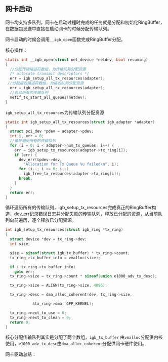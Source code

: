 ## 网卡启动

网卡均支持多队列，网卡在启动过程时完成的任务就是分配和初始化RingBuffer，在数据包发送中直接在启动网卡的时候分配传输队列。

网卡启动的时候会调用`__igb_open`函数完成RingBuffer分配。

核心操作：

```c
static int __igb_open(struct net_device *netdev, bool resuming)
{
  //分配传输描述符数组，为传输队列分配资源
  /* allocate transmit descriptors */
  err = igb_setup_all_tx_resources(adapter);
 //分配接收描述符数组，为接收队列分配资源
  err = igb_setup_all_rx_resources(adapter);
  //启动所有的传输队列
  netif_tx_start_all_queues(netdev);
}
```

`igb_setup_all_tx_resources`为传输队列分配资源

```c
static int igb_setup_all_tx_resources(struct igb_adapter *adapter)
{
  struct pci_dev *pdev = adapter->pdev;
  int i, err = 0;
  //循环遍历所有的传输队列
  for (i = 0; i < adapter->num_tx_queues; i++) {
​    err = igb_setup_tx_resources(adapter->tx_ring[i]);
​    if (err) {
​      dev_err(&pdev->dev,
​        "Allocation for Tx Queue %u failed\n", i);
​      for (i--; i >= 0; i--)
​        igb_free_tx_resources(adapter->tx_ring[i]);
​      break;
​    }
  }
  return err;
}
```

循环遍历所有的传输队列，igb_setup_tx_resources完成真正的RingBuffer构造，dev_err记录错误日志并分配失败的传输队列，释放已分配的资源，从当前队列向前遍历，逐个释放已分配资源。

```c
int igb_setup_tx_resources(struct igb_ring *tx_ring)
{
  struct device *dev = tx_ring->dev;
  int size;

  size = sizeof(struct igb_tx_buffer) * tx_ring->count;
  tx_ring->tx_buffer_info = vmalloc(size);

  if (!tx_ring->tx_buffer_info)
​    goto err;
  tx_ring->size = tx_ring->count * sizeof(union e1000_adv_tx_desc);

  tx_ring->size = ALIGN(tx_ring->size, 4096);

  tx_ring->desc = dma_alloc_coherent(dev, tx_ring->size,

​            &tx_ring->dma, GFP_KERNEL);

  tx_ring->next_to_use = 0;
  tx_ring->next_to_clean = 0;
  return 0;
}
```

核心分配传输队列其实是分配了两个数组，`igb_tx_buffer` 由`vmalloc`分配供内核使用，`e1000_adv_tx_desc`由`dma_alloc_coherent`分配供网卡硬件使用。

网卡驱动总结：